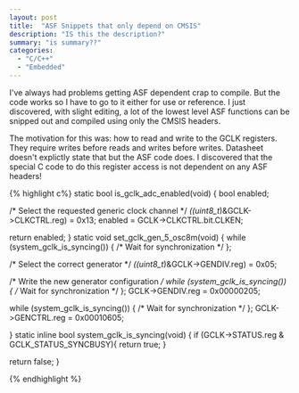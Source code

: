 ```yaml
---
layout: post
title:  "ASF Snippets that only depend on CMSIS"
description: "IS this the description?"
summary: "is summary??"
categories:
  - "C/C++"
  - "Embedded"
---
```


I've always had problems getting ASF dependent crap to compile.  But the code works so I have to go to it
either for use or reference.  I just discovered, with slight editing, a lot of the lowest level ASF functions
can be snipped out and compiled using only the CMSIS headers.
  
The motivation for this was: how to read and write to the GCLK registers.  They require writes before reads and writes before writes.
Datasheet doesn't explictly state that but the ASF code does.  I discovered that the special C code to do this register access is not
dependent on any ASF headers!

{% highlight c%}
static bool is_gclk_adc_enabled(void)
{
  bool enabled;

  /* Select the requested generic clock channel */
  *((uint8_t*)&GCLK->CLKCTRL.reg) = 0x13;
  enabled = GCLK->CLKCTRL.bit.CLKEN;

  return enabled;
}
static void set_gclk_gen_5_osc8m(void)
{
  while (system_gclk_is_syncing()) {
    /* Wait for synchronization */
  };

  /* Select the correct generator */
  *((uint8_t*)&GCLK->GENDIV.reg) = 0x05;

  /* Write the new generator configuration */
  while (system_gclk_is_syncing()) {
    /* Wait for synchronization */
  };
  GCLK->GENDIV.reg  = 0x00000205;

  while (system_gclk_is_syncing()) {
    /* Wait for synchronization */
  };
  GCLK->GENCTRL.reg = 0x00010605;

}
static inline bool system_gclk_is_syncing(void)
{
  if (GCLK->STATUS.reg & GCLK_STATUS_SYNCBUSY){
    return true;
  }

  return false;
}

{% endhighlight %}


[jekyll-docs]: https://jekyllrb.com/docs/home
[jekyll-gh]:   https://github.com/jekyll/jekyll
[jekyll-talk]: https://talk.jekyllrb.com/
[wiki-apage]:  /wiki/todo
